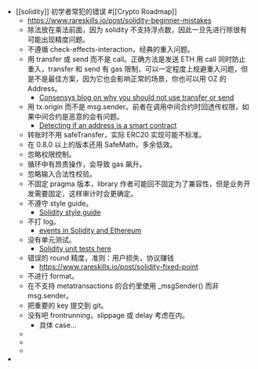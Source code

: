 - [[solidity]] 初学者常犯的错误 #[[Crypto Roadmap]]
	- https://www.rareskills.io/post/solidity-beginner-mistakes
	- 除法放在乘法前面，因为 solidity 不支持浮点数，因此一旦先进行除很有可能出现精度问题。
	- 不遵循 check-effects-interaction，经典的重入问题。
	- 用 transfer 或 send 而不是 call。正确方法是发送 ETH 用 call 同时防止重入，transfer 和 send 有 gas 限制，可以一定程度上规避重入问题，但是不是最佳方案，因为它也会影响正常的场景，你也可以用 OZ 的 Address。
		- [Consensys blog on why you should not use transfer or send](https://consensys.io/diligence/blog/2019/09/stop-using-soliditys-transfer-now/)
	- 用 tx.origin 而不是 msg.sender。前者在调用中间合约时回透传权限，如果中间合约是恶意的会有问题。
		- [Detecting if an address is a smart contract](https://www.rareskills.io/post/solidity-code-length)
	- 转账时不用 safeTransfer，实际 ERC20 实现可能不标准。
	- 在 0.8.0 以上的版本还用 SafeMath，多余低效。
	- 忽略权限控制。
	- 循环中有昂贵操作，会导致 gas 飙升。
	- 忽略输入合法性校验。
	- 不固定 pragma 版本，library 作者可能回不固定为了兼容性，但是业务开发需要固定，这样审计时会更确定。
	- 不遵守 style guide。
		- [Solidity style guide](https://www.rareskills.io/post/solidity-style-guide)
	- 不打 log。
		- [events in Solidity and Ethereum](https://www.rareskills.io/post/ethereum-events)
	- 没有单元测试。
		- [Solidity unit tests here](https://www.rareskills.io/post/foundry-testing-solidity)
	- 错误的 round 精度，准则：用户损失，协议赚钱
		- https://www.rareskills.io/post/solidity-fixed-point
	- 不进行 format。
	- 在不支持 metatransactions 的合约里使用 _msgSender() 而非 msg.sender。
	- 把重要的 key 提交到 git。
	- 没有吧 frontrunning，slippage 或 delay 考虑在内。
		- 具体 case...
	-
	-
	-
-